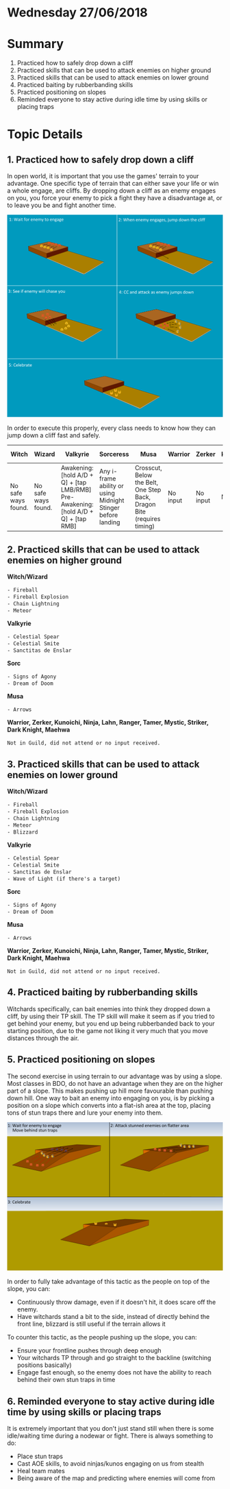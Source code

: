 # Wednesday 27/06/2018

# Summary

1. Practiced how to safely drop down a cliff
2. Practiced skills that can be used to attack enemies on higher ground
3. Practiced skills that can be used to attack enemies on lower ground
4. Practiced baiting by rubberbanding skills
5. Practiced positioning on slopes
6. Reminded everyone to stay active during idle time by using skills or placing traps

# Topic Details

## 1. Practiced how to safely drop down a cliff

In open world, it is important that you use the games' terrain to your advantage. One specific type of terrain that can either save your life or win a whole engage, are cliffs. 
By dropping down a cliff as an enemy engages on you, you force your enemy to pick a fight they have a disadvantage at, or to leave you be and fight another time.

![Cliff](../Images/Cliff.png)

In order to execute this properly, every class needs to know how they can jump down a cliff fast and safely.

| Witch | Wizard | Valkyrie | Sorceress | Musa | Warrior | Zerker | Kunoichi | Ninja | Lahn | Ranger | Tamer | Mystic | Dark Knight | Maehwa |
| --- | --- | --- | --- | --- | --- | --- | --- | --- | --- | --- | --- | --- | --- | --- |
| No safe ways found. | No safe ways found. | Awakening: [hold A/D + Q] + [tap LMB/RMB] Pre-Awakening: [hold A/D + Q] + [tap RMB] | Any i-frame ability or using Midnight Stinger before landing | Crosscut, Below the Belt, One Step Back, Dragon Bite (requires timing) | No input | No input | No input | No input | No input | No input | No input | No input | No input | No input | No input |


## 2. Practiced skills that can be used to attack enemies on higher ground

**Witch/Wizard**
```
- Fireball
- Fireball Explosion
- Chain Lightning
- Meteor
```

**Valkyrie**
```
- Celestial Spear
- Celestial Smite
- Sanctitas de Enslar
```

**Sorc**
```
- Signs of Agony
- Dream of Doom
```

**Musa**
```
- Arrows
```

**Warrior, Zerker, Kunoichi, Ninja, Lahn, Ranger, Tamer, Mystic, Striker, Dark Knight, Maehwa**
```
Not in Guild, did not attend or no input received.
```  

## 3. Practiced skills that can be used to attack enemies on lower ground

**Witch/Wizard**
```
- Fireball
- Fireball Explosion
- Chain Lightning
- Meteor
- Blizzard
```

**Valkyrie**
```
- Celestial Spear
- Celestial Smite
- Sanctitas de Enslar
- Wave of Light (if there's a target)
```

**Sorc**
```
- Signs of Agony
- Dream of Doom
```

**Musa**
```
- Arrows
```

**Warrior, Zerker, Kunoichi, Ninja, Lahn, Ranger, Tamer, Mystic, Striker, Dark Knight, Maehwa**
```
Not in Guild, did not attend or no input received.
``` 

## 4. Practiced baiting by rubberbanding skills

Witchards specifically, can bait enemies into think they dropped down a cliff, by using their TP skill. The TP skill will make it seem as if you tried to get behind your enemy, but you end up being rubberbanded back to your starting position, due to the game not liking it very much that you move distances through the air. 

## 5. Practiced positioning on slopes

The second exercise in using terrain to our advantage was by using a slope. Most classes in BDO, do not have an advantage when they are on the higher part of a slope. This makes pushing up hill more favourable than pushing down hill. One way to bait an enemy into engaging on you, is by picking a position on a slope which converts into a flat-ish area at the top, placing tons of stun traps there and lure your enemy into them.

![Slope](../Images/Slope.png)

In order to fully take advantage of this tactic as the people on top of the slope, you can:

- Continuously throw damage, even if it doesn't hit, it does scare off the enemy.
- Have witchards stand a bit to the side, instead of directly behind the front line, blizzard is still useful if the terrain allows it

To counter this tactic, as the people pushing up the slope, you can:

- Ensure your frontline pushes through deep enough
- Your witchards TP through and go straight to the backline (switching positions basically)
- Engage fast enough, so the enemy does not have the ability to reach behind their own stun traps in time

## 6. Reminded everyone to stay active during idle time by using skills or placing traps

It is extremely important that you don't just stand still when there is some idle/waiting time during a nodewar or fight. There is always something to do:

- Place stun traps
- Cast AOE skills, to avoid ninjas/kunos engaging on us from stealth
- Heal team mates
- Being aware of the map and predicting where enemies will come from


